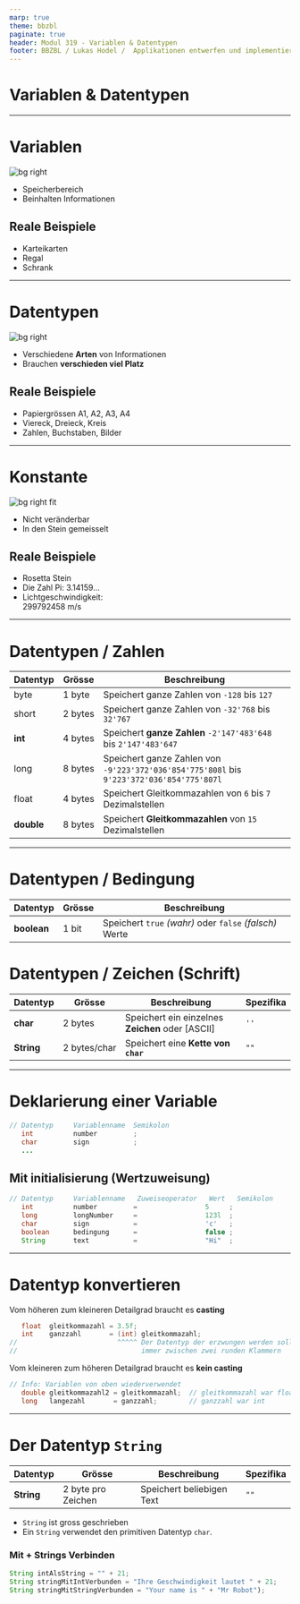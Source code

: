 ```yaml
---
marp: true
theme: bbzbl
paginate: true
header: Modul 319 - Variablen & Datentypen
footer: BBZBL / Lukas Hodel /  Applikationen entwerfen und implementieren
---
```


<!-- _class: big center -->

# Variablen & Datentypen

---

# Variablen

![bg right](./images/zettelkasten-karteikarten-wild.png)

- Speicherbereich
- Beinhalten Informationen

## Reale Beispiele

- Karteikarten
- Regal
- Schrank

---

# Datentypen

![bg right](./images/Sortierkasten-Kinder.webp)

- Verschiedene **Arten** von Informationen
- Brauchen **verschieden viel Platz**

## Reale Beispiele

- Papiergrössen A1, A2, A3, A4
- Viereck, Dreieck, Kreis
- Zahlen, Buchstaben, Bilder

---

# Konstante

![bg right fit](./images/rosetta-stone.JPG)

- Nicht veränderbar
- In den Stein gemeisselt

## Reale Beispiele

- Rosetta Stein
- Die Zahl Pi: 3.14159...
- Lichtgeschwindigkeit: </br> 299792458 m/s

---

# Datentypen / **Zahlen**

| Datentyp   | Grösse       | Beschreibung                                                                              |
| ---------- | ------------ | ----------------------------------------------------------------------------------------- |
| byte       | 1&nbsp;byte  | Speichert ganze Zahlen von `-128` bis `127`                                               |
| short      | 2&nbsp;bytes | Speichert ganze Zahlen von `-32'768` bis `32'767`                                         |
| **int**    | 4&nbsp;bytes | Speichert **ganze Zahlen** `-2'147'483'648` bis `2'147'483'647`                           |
| long       | 8&nbsp;bytes | Speichert ganze Zahlen von `-9'223'372'036'854'775'808l` bis `9'223'372'036'854'775'807l` |
| float      | 4 bytes      | Speichert Gleitkommazahlen von `6` bis `7` Dezimalstellen                                 |
| **double** | 8 bytes      | Speichert **Gleitkommazahlen** von `15` Dezimalstellen                                    |

---

# Datentypen / **Bedingung**

| Datentyp    | Grösse | Beschreibung                                            |
| ----------- | ------ | ------------------------------------------------------- |
| **boolean** | 1 bit  | Speichert `true` _(wahr)_ oder `false` _(falsch)_ Werte |

# Datentypen / **Zeichen (Schrift)**

| Datentyp   | Grösse            | Beschreibung                                     | Spezifika |
| ---------- | ----------------- | ------------------------------------------------ | --------- |
| **char**   | 2 bytes           | Speichert ein einzelnes **Zeichen** oder [ASCII] | `''`      |
| **String** | 2&nbsp;bytes/char | Speichert eine **Kette von `char`**              | `""`      |

---

# Deklarierung einer Variable

```java
// Datentyp     Variablenname  Semikolon
   int          number         ;
   char         sign           ;
   ...
```

## Mit initialisierung (Wertzuweisung)

```java
// Datentyp     Variablenname   Zuweiseoperator   Wert   Semikolon
   int          number         =                 5     ;
   long         longNumber     =                 123l  ;
   char         sign           =                 'c'   ;
   boolean      bedingung      =                 false ;
   String       text           =                 "Hi"  ;
```

---

# Datentyp konvertieren

Vom höheren zum kleineren Detailgrad braucht es **casting**

```java
   float  gleitkommazahl = 3.5f;
   int    ganzzahl       = (int) gleitkommazahl;
//                         ^^^^^ Der Datentyp der erzwungen werden soll steht
//                               immer zwischen zwei runden Klammern
```

Vom kleineren zum höheren Detailgrad braucht es **kein casting**

```java
// Info: Variablen von oben wiederverwendet
   double gleitkommazahl2 = gleitkommazahl;  // gleitkommazahl war float
   long   langezahl       = ganzzahl;        // ganzzahl war int
```

---

# Der Datentyp `String`

| Datentyp   | Grösse             | Beschreibung              | Spezifika |
| ---------- | ------------------ | ------------------------- | --------- |
| **String** | 2 byte pro Zeichen | Speichert beliebigen Text | `""`      |

- `String` ist gross geschrieben
- Ein `String` verwendet den primitiven Datentyp `char`.

### Mit + Strings Verbinden

```java
String intAlsString = "" + 21;
String stringMitIntVerbunden = "Ihre Geschwindigkeit lautet " + 21;
String stringMitStringVerbunden = "Your name is " + "Mr Robot");
```
